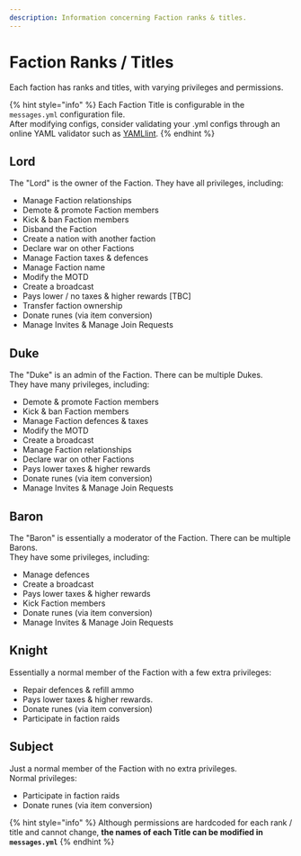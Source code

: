 ```yaml
---
description: Information concerning Faction ranks & titles.
---
```


# Faction Ranks / Titles

Each faction has ranks and titles, with varying privileges and permissions.

{% hint style="info" %}
Each Faction Title is configurable in the `messages.yml` configuration file.\
After modifying configs, consider validating your .yml configs through an online YAML validator such as [YAMLlint](https://www.yamllint.com/).
{% endhint %}

## Lord

The "Lord" is the owner of the Faction. They have all privileges, including:

* Manage Faction relationships
* Demote & promote Faction members
* Kick & ban Faction members
* Disband the Faction
* Create a nation with another faction
* Declare war on other Factions
* Manage Faction taxes & defences
* Manage Faction name
* Modify the MOTD
* Create a broadcast
* Pays lower / no taxes & higher rewards \[TBC]
* Transfer faction ownership
* Donate runes (via item conversion)
* Manage Invites & Manage Join Requests

## Duke

The "Duke" is an admin of the Faction. There can be multiple Dukes.\
They have many privileges, including:

* Demote & promote Faction members
* Kick & ban Faction members
* Manage Faction defences & taxes
* Modify the MOTD
* Create a broadcast
* Manage Faction relationships
* Declare war on other Factions
* Pays lower taxes & higher rewards
* Donate runes (via item conversion)
* Manage Invites & Manage Join Requests

## Baron

The "Baron" is essentially a moderator of the Faction. There can be multiple Barons.\
They have some privileges, including:

* Manage defences
* Create a broadcast
* Pays lower taxes & higher rewards
* Kick Faction members
* Donate runes (via item conversion)
* Manage Invites & Manage Join Requests

## Knight

Essentially a normal member of the Faction with a few extra privileges:

* Repair defences & refill ammo
* Pays lower taxes & higher rewards.
* Donate runes (via item conversion)
* Participate in faction raids

## Subject

Just a normal member of the Faction with no extra privileges.\
Normal privileges:

* Participate in faction raids
* Donate runes (via item conversion)

{% hint style="info" %}
Although permissions are hardcoded for each rank / title and cannot change, **the names of each Title can be modified in `messages.yml`**
{% endhint %}
